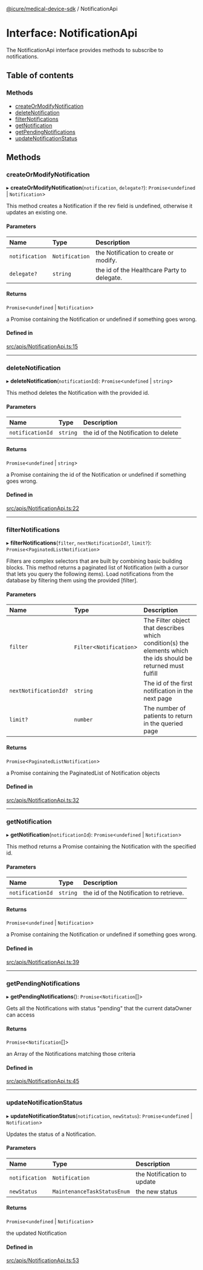 [@icure/medical-device-sdk](../modules.md) / NotificationApi

# Interface: NotificationApi

The NotificationApi interface provides methods to subscribe to notifications.

## Table of contents

### Methods

- [createOrModifyNotification](NotificationApi.md#createormodifynotification)
- [deleteNotification](NotificationApi.md#deletenotification)
- [filterNotifications](NotificationApi.md#filternotifications)
- [getNotification](NotificationApi.md#getnotification)
- [getPendingNotifications](NotificationApi.md#getpendingnotifications)
- [updateNotificationStatus](NotificationApi.md#updatenotificationstatus)

## Methods

### createOrModifyNotification

▸ **createOrModifyNotification**(`notification`, `delegate?`): `Promise`<`undefined` \| `Notification`\>

This method creates a Notification if the rev field is undefined, otherwise it updates an existing one.

#### Parameters

| Name | Type | Description |
| :------ | :------ | :------ |
| `notification` | `Notification` | the Notification to create or modify. |
| `delegate?` | `string` | the id of the Healthcare Party to delegate. |

#### Returns

`Promise`<`undefined` \| `Notification`\>

a Promise containing the Notification or undefined if something goes wrong.

#### Defined in

[src/apis/NotificationApi.ts:15](https://github.com/icure/icure-medical-device-js-sdk/blob/3aae8f0/src/apis/NotificationApi.ts#L15)

___

### deleteNotification

▸ **deleteNotification**(`notificationId`): `Promise`<`undefined` \| `string`\>

This method deletes the Notification with the provided id.

#### Parameters

| Name | Type | Description |
| :------ | :------ | :------ |
| `notificationId` | `string` | the id of the Notification to delete |

#### Returns

`Promise`<`undefined` \| `string`\>

a Promise containing the id of the Notification or undefined if something goes wrong.

#### Defined in

[src/apis/NotificationApi.ts:22](https://github.com/icure/icure-medical-device-js-sdk/blob/3aae8f0/src/apis/NotificationApi.ts#L22)

___

### filterNotifications

▸ **filterNotifications**(`filter`, `nextNotificationId?`, `limit?`): `Promise`<`PaginatedListNotification`\>

Filters are complex selectors that are built by combining basic building blocks. This method returns a paginated list of Notification (with a cursor that lets you query the following items).
Load notifications from the database by filtering them using the provided [filter].

#### Parameters

| Name | Type | Description |
| :------ | :------ | :------ |
| `filter` | `Filter`<`Notification`\> | The Filter object that describes which condition(s) the elements which the ids should be returned must fulfill |
| `nextNotificationId?` | `string` | The id of the first notification in the next page |
| `limit?` | `number` | The number of patients to return in the queried page |

#### Returns

`Promise`<`PaginatedListNotification`\>

a Promise containing the PaginatedList of Notification objects

#### Defined in

[src/apis/NotificationApi.ts:32](https://github.com/icure/icure-medical-device-js-sdk/blob/3aae8f0/src/apis/NotificationApi.ts#L32)

___

### getNotification

▸ **getNotification**(`notificationId`): `Promise`<`undefined` \| `Notification`\>

This method returns a Promise containing the Notification with the specified id.

#### Parameters

| Name | Type | Description |
| :------ | :------ | :------ |
| `notificationId` | `string` | the id of the Notification to retrieve. |

#### Returns

`Promise`<`undefined` \| `Notification`\>

a Promise containing the Notification or undefined if something goes wrong.

#### Defined in

[src/apis/NotificationApi.ts:39](https://github.com/icure/icure-medical-device-js-sdk/blob/3aae8f0/src/apis/NotificationApi.ts#L39)

___

### getPendingNotifications

▸ **getPendingNotifications**(): `Promise`<`Notification`[]\>

Gets all the Notifications with status "pending" that the current dataOwner can access

#### Returns

`Promise`<`Notification`[]\>

an Array of the Notifications matching those criteria

#### Defined in

[src/apis/NotificationApi.ts:45](https://github.com/icure/icure-medical-device-js-sdk/blob/3aae8f0/src/apis/NotificationApi.ts#L45)

___

### updateNotificationStatus

▸ **updateNotificationStatus**(`notification`, `newStatus`): `Promise`<`undefined` \| `Notification`\>

Updates the status of a Notification.

#### Parameters

| Name | Type | Description |
| :------ | :------ | :------ |
| `notification` | `Notification` | the Notification to update |
| `newStatus` | `MaintenanceTaskStatusEnum` | the new status |

#### Returns

`Promise`<`undefined` \| `Notification`\>

the updated Notification

#### Defined in

[src/apis/NotificationApi.ts:53](https://github.com/icure/icure-medical-device-js-sdk/blob/3aae8f0/src/apis/NotificationApi.ts#L53)
